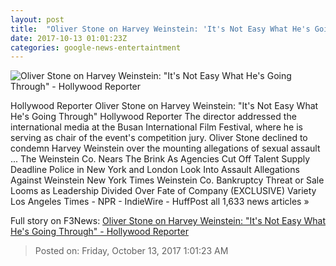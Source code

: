```yaml
---
layout: post
title:  "Oliver Stone on Harvey Weinstein: 'It's Not Easy What He's Going Through' - Hollywood Reporter"
date: 2017-10-13 01:01:23Z
categories: google-news-entertaintment
---
```


![Oliver Stone on Harvey Weinstein: "It's Not Easy What He's Going Through" - Hollywood Reporter](http://cdn2.thr.com/sites/default/files/2015/11/gettyimages-492302986.jpg)

Hollywood Reporter Oliver Stone on Harvey Weinstein: "It's Not Easy What He's Going Through" Hollywood Reporter The director addressed the international media at the Busan International Film Festival, where he is serving as chair of the event's competition jury. Oliver Stone declined to condemn Harvey Weinstein over the mounting allegations of sexual assault ... The Weinstein Co. Nears The Brink As Agencies Cut Off Talent Supply Deadline Police in New York and London Look Into Assault Allegations Against Weinstein New York Times Weinstein Co. Bankruptcy Threat or Sale Looms as Leadership Divided Over Fate of Company (EXCLUSIVE) Variety Los Angeles Times - NPR - IndieWire - HuffPost all 1,633 news articles »


Full story on F3News: [Oliver Stone on Harvey Weinstein: "It's Not Easy What He's Going Through" - Hollywood Reporter](http://www.f3nws.com/n/cR2mAC)

> Posted on: Friday, October 13, 2017 1:01:23 AM
